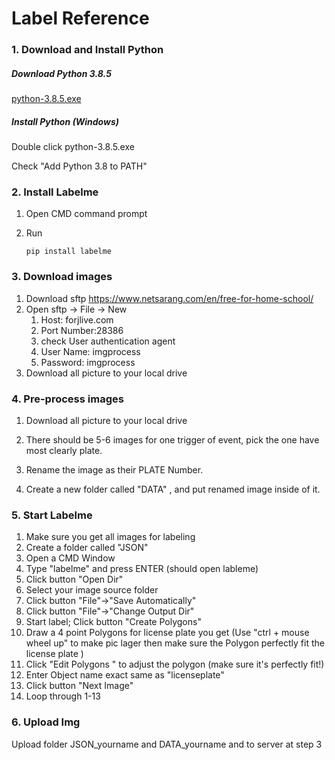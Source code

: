 # Label Reference

### 1.	Download and Install Python

##### Download Python 3.8.5

[python-3.8.5.exe](https://www.python.org/ftp/python/3.8.5/python-3.8.5.exe)


##### Install Python (Windows)

Double click python-3.8.5.exe

Check "Add Python 3.8 to PATH"



### 2.	Install Labelme

1. Open CMD command prompt

2. Run 

   ```
   pip install labelme
   ```
   



### 3.	Download images

1. Download sftp https://www.netsarang.com/en/free-for-home-school/
2. Open sftp -> File -> New
   1. Host: forjlive.com
   2. Port Number:28386
   3. check User authentication agent
   4. User Name: imgprocess
   5. Password: imgprocess
3. Download all picture to your local drive

### 4.	Pre-process images

1. Download all picture to your local drive

2. There should be 5-6 images for one trigger of event, pick the one have most clearly plate.

3. Rename the image as their PLATE Number.

4. Create a new folder called "DATA" , and put renamed image inside of it.

   

### 5.	Start Labelme

  1. Make sure you get all images for labeling
  2. Create a folder called "JSON"
  3. Open a CMD Window
  4. Type "labelme" and press ENTER (should open lableme)
  5. Click button "Open Dir"
  6. Select your image source folder 
  7. Click button "File"->"Save Automatically"
  8. Click button "File"->"Change Output Dir"
  9. Start label; Click button "Create Polygons"
  10. Draw a 4 point Polygons for license plate you get  (Use "ctrl + mouse wheel up" to  make pic lager then make sure the Polygon perfectly fit the license plate )
  11. Click "Edit Polygons " to adjust the polygon (make sure it's perfectly fit!)
  12. Enter Object name exact same as "licenseplate"
  13. Click button "Next Image" 
 14. Loop through 1-13



### 6.	Upload Img

Upload folder JSON_yourname and DATA_yourname and to server at step 3



